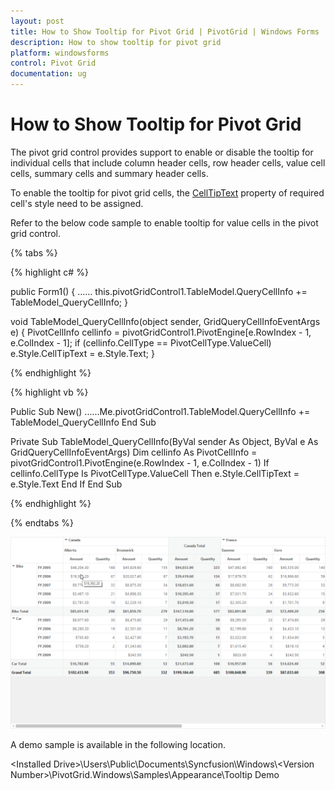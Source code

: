 ```yaml
---
layout: post
title: How to Show Tooltip for Pivot Grid | PivotGrid | Windows Forms | Syncfusion
description: How to show tooltip for pivot grid
platform: windowsforms
control: Pivot Grid
documentation: ug
---
```


# How to Show Tooltip for Pivot Grid

The pivot grid control provides support to enable or disable the tooltip for individual cells that include column header cells, row header cells, value cell cells, summary cells and summary header cells.

To enable the tooltip for pivot grid cells, the [CellTipText](https://help.syncfusion.com/cr/cref_files/windowsforms/Syncfusion.Grid.Windows~Syncfusion.Windows.Forms.Grid.GridStyleInfo~CellTipText.html) property of required cell's style need to be assigned. 

Refer to the below code sample to enable tooltip for value cells in the pivot grid control.

{% tabs %}

{% highlight c# %}

public Form1()
{
    ......
    this.pivotGridControl1.TableModel.QueryCellInfo += TableModel_QueryCellInfo;
}

void TableModel_QueryCellInfo(object sender, GridQueryCellInfoEventArgs e)
{
    PivotCellInfo cellinfo = pivotGridControl1.PivotEngine[e.RowIndex - 1, e.ColIndex - 1];
    if (cellinfo.CellType == PivotCellType.ValueCell)
        e.Style.CellTipText = e.Style.Text;
}

{% endhighlight %}

{% highlight vb %}

Public Sub New()
  ......Me.pivotGridControl1.TableModel.QueryCellInfo += TableModel_QueryCellInfo
End Sub

Private Sub TableModel_QueryCellInfo(ByVal sender As Object, ByVal e As GridQueryCellInfoEventArgs)
    Dim cellinfo As PivotCellInfo = pivotGridControl1.PivotEngine(e.RowIndex - 1, e.ColIndex - 1)
    If cellinfo.CellType Is PivotCellType.ValueCell Then
        e.Style.CellTipText = e.Style.Text
    End If
End Sub

{% endhighlight %}

{% endtabs %}

![Tooltip_img1](How-To-Show-Tooltip-For-Pivot-Grid_images/Tooltip_img1.png)

A demo sample is available in the following location.

&lt;Installed Drive&gt;\Users\Public\Documents\Syncfusion\Windows\\&lt;Version Number&gt;\PivotGrid.Windows\Samples\Appearance\Tooltip Demo